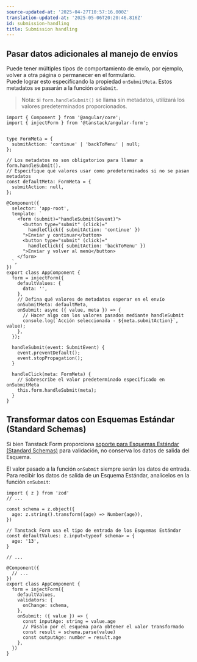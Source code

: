 ```yaml
---
source-updated-at: '2025-04-27T10:57:16.000Z'
translation-updated-at: '2025-05-06T20:20:46.816Z'
id: submission-handling
title: Submission handling
---
```


## Pasar datos adicionales al manejo de envíos

Puede tener múltiples tipos de comportamiento de envío, por ejemplo, volver a otra página o permanecer en el formulario.  
Puede lograr esto especificando la propiedad `onSubmitMeta`. Estos metadatos se pasarán a la función `onSubmit`.

> Nota: si `form.handleSubmit()` se llama sin metadatos, utilizará los valores predeterminados proporcionados.

```angular-ts
import { Component } from '@angular/core';
import { injectForm } from '@tanstack/angular-form';


type FormMeta = {
  submitAction: 'continue' | 'backToMenu' | null;
};

// Los metadatos no son obligatorios para llamar a form.handleSubmit().
// Especifique qué valores usar como predeterminados si no se pasan metadatos
const defaultMeta: FormMeta = {
  submitAction: null,
};

@Component({
  selector: 'app-root',
  template: `
    <form (submit)="handleSubmit($event)">
      <button type="submit" (click)="
        handleClick({ submitAction: 'continue' })
      ">Enviar y continuar</button>
      <button type="submit" (click)="
        handleClick({ submitAction: 'backToMenu' })
      ">Enviar y volver al menú</button>
    </form>
  `,
})
export class AppComponent {
  form = injectForm({
    defaultValues: {
      data: '',
    },
    // Defina qué valores de metadatos esperar en el envío
    onSubmitMeta: defaultMeta,
    onSubmit: async ({ value, meta }) => {
      // Hacer algo con los valores pasados mediante handleSubmit
      console.log(`Acción seleccionada - ${meta.submitAction}`, value);
    },
  });

  handleSubmit(event: SubmitEvent) {
    event.preventDefault();
    event.stopPropagation();
  }

  handleClick(meta: FormMeta) {
    // Sobrescribe el valor predeterminado especificado en onSubmitMeta
    this.form.handleSubmit(meta);
  }
}
```

## Transformar datos con Esquemas Estándar (Standard Schemas)

Si bien Tanstack Form proporciona [soporte para Esquemas Estándar (Standard Schemas)](./validation.md) para validación, no conserva los datos de salida del Esquema.

El valor pasado a la función `onSubmit` siempre serán los datos de entrada. Para recibir los datos de salida de un Esquema Estándar, analícelos en la función `onSubmit`:

```tsx
import { z } from 'zod'
// ...

const schema = z.object({
  age: z.string().transform((age) => Number(age)),
})

// Tanstack Form usa el tipo de entrada de los Esquemas Estándar
const defaultValues: z.input<typeof schema> = {
  age: '13',
}

// ...

@Component({
  // ...
})
export class AppComponent {
  form = injectForm({
    defaultValues,
    validators: {
      onChange: schema,
    },
    onSubmit: ({ value }) => {
      const inputAge: string = value.age
      // Pásalo por el esquema para obtener el valor transformado
      const result = schema.parse(value)
      const outputAge: number = result.age
    },
  })
}
```
